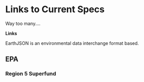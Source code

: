 # Links to Current Specs

Way too many....

__Links__

EarthJSON is an environmental data interchange format based.

## EPA
### Region 5 Superfund


